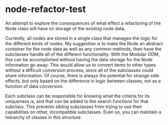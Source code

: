 node-refactor-test
==================

An attempt to explore the consequences of what effect a refactoring of the Node class will have on storage of
the existing node data. 

Currently, all nodes are stored in a single class that manages the logic for the different kinds of nodes. My
suggestion is to make the Node an abstract container for the node data as well as any common methods, then have the
subclasses handle all of the different functionality. With the Modular ODM, this can be accomplished without
having the data storage for the Node information go away. This would allow us to convert items to other
types without a difficult conversion process, since all of the subclasses could share information. Of course,
there is always the potential for strange side effects, but only based on the difference in logic between classes,
not as a function of data conversion.

Each subclass can be responsible for knowing what the criteria for its uniqueness is, and that can be added to the
search functions for that subclass. This prevents sibling subclasses from trying to use their capabilities on other,
incompatible subclasses. Even so, you can maintain a hierarchy of classes in this structure.